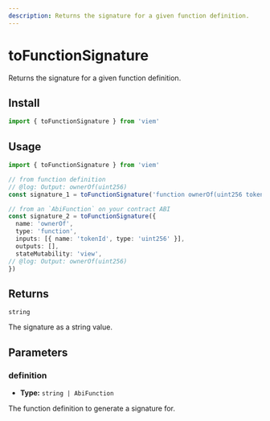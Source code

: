 ```yaml
---
description: Returns the signature for a given function definition.
---
```


# toFunctionSignature

Returns the signature for a given function definition.

## Install

```ts
import { toFunctionSignature } from 'viem'
```

## Usage

```ts twoslash
import { toFunctionSignature } from 'viem'

// from function definition
// @log: Output: ownerOf(uint256)
const signature_1 = toFunctionSignature('function ownerOf(uint256 tokenId)')

// from an `AbiFunction` on your contract ABI
const signature_2 = toFunctionSignature({
  name: 'ownerOf',
  type: 'function',
  inputs: [{ name: 'tokenId', type: 'uint256' }],
  outputs: [],
  stateMutability: 'view',
// @log: Output: ownerOf(uint256)
})
```

## Returns

`string`

The signature as a string value.

## Parameters

### definition

- **Type:** `string | AbiFunction`

The function definition to generate a signature for.

